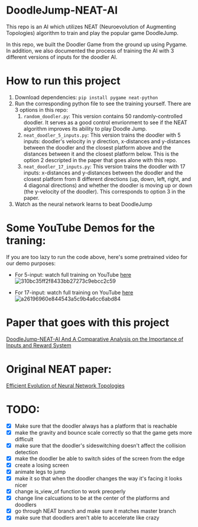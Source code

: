 # DoodleJump-NEAT-AI

This repo is an AI which utilizes NEAT (Neuroevolution of Augmenting Topologies) algorithm to train and play the popular game DoodleJump.

In this repo, we built the Doodler Game from the ground up using Pygame. In addition, we also documented the process of training the AI with 3 different versions of inputs for the doodler AI.


# How to run this project
1. Download dependencies: ```pip install pygame neat-python```
3. Run the corresponding python file to see the training yourself. There are 3 options in this repo:
    1. `random_doodler.py`: This version contains 50 randomly-controlled doodler. It serves as a good control envrionment to see if the NEAT algorithm improves its ability to play Doodle Jump.
    2. `neat_doodler_5_inputs.py`: This version trains the doodler with 5 inputs: doodler's velocity in y direction, x-distances and y-distances between the doodler and the closest platform above and the distances between it and the closest platform below. This is the option 2 descripted in the paper that goes alone with this repo.
    3. `neat_doodler_17_inputs.py`: This version trains the doodler with 17 inputs: x-distances and y-distances between the doodler and the closest platform from 8 different directions (up, down, left, right, and 4 diagonal directions) and whether the doodler is moving up or down (the y-velocity of the doodler). This corresponds to option 3 in the paper.
3. Watch as the neural network learns to beat DoodleJump

# Some YouTube Demos for the traning:
If you are too lazy to run the code above, here's some pretrained video for our demo purposes:
* For 5-input: watch full training on YouTube [here](https://youtu.be/TbiUGNLxEMQ)
![310bc35ff2f8433bb27273c9ebcc2c59](https://github.com/alexjmiller5/DoodleJump-NEAT-AI/assets/90875886/2b854eb6-042a-41f1-934c-529ec22ca745)


* For 17-input: watch full training on YouTube [here](https://youtu.be/CsDxCkCBqnc)
![a26196960e844543a5c9b4a6cc6abd84](https://github.com/alexjmiller5/DoodleJump-NEAT-AI/assets/90875886/4d174ecc-8b6d-47ce-b5de-a4db50ae151e)

# Paper that goes with this project
[DoodleJump-NEAT-AI And A Comparative Analysis on the Importance of Inputs and Reward System](https://docs.google.com/document/d/1TV9vBYJhPeZkpovewtvGCP9XhaJxFoFu_eLgzjcz0Vw/edit?usp=sharing)

# Original NEAT paper:
[Efficient Evolution of Neural Network Topologies](https://nn.cs.utexas.edu/downloads/papers/stanley.cec02.pdf)

# TODO:

- [x] Make sure that the doodler always has a platform that is reachable
- [x] make the gravity and bounce scale correctly so that the game gets more difficult
- [x] make sure that the doodler's sideswitching doesn't affect the collision detection
- [x] make the doodler be able to switch sides of the screen from the edge
- [x] create a losing screen
- [x] animate legs to jump
- [x] make it so that when the doodler changes the way it's facing it looks nicer
- [x] change is_view_of function to work preoperly
- [x] change line calcuations to be at the center of the platforms and doodlers
- [x] go through NEAT branch and make sure it matches master branch
- [x] make sure that doodlers aren't able to accelerate like crazy
